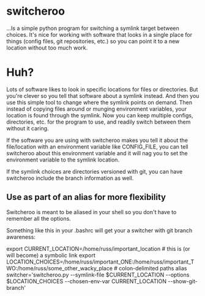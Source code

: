 # switcheroo
...Is a simple python program for switching a symlink target between choices.
It's nice for working with software that looks in a single place for things (config files, git repositories, etc.) so you can point it to a new location without too much work.

# Huh?
Lots of software likes to look in specific locations for files or directories.
But you're clever so you tell that software about a symlink instead.
And then you use this simple tool to change where the symlink points on demand.
Then instead of copying files around or munging environment variables, your location is found through the symlink.
Now you can keep multiple configs, directories, etc. for the program to use, and readily switch between them without it caring.

If the software you are using with switcheroo makes you tell it about the file/location with an environment variable like CONFIG_FILE, you can tell switcheroo about this environment variable and it will nag you to set the environment variable to the symlink location.

If the symlink choices are directories versioned with git, you can have switcheroo include the branch information as well.

## Use as part of an alias for more flexibility
Switcheroo is meant to be aliased in your shell so you don't have to remember all the options.

Something like this in your .bashrc will get your a switcher with git branch awareness:

  export CURRENT_LOCATION=/home/russ/important_location  # this is (or will become) a symbolic link
  export LOCATION_CHOICES=/home/russ/important_ONE:/home/russ/important_TWO:/home/russ/some_other_wacky_place  # colon-delimited paths
  alias switcher='switcheroo.py --symlink-file $CURRENT_LOCATION --options $LOCATION_CHOICES --chosen-env-var CURRENT_LOCATION --show-git-branch'

  
